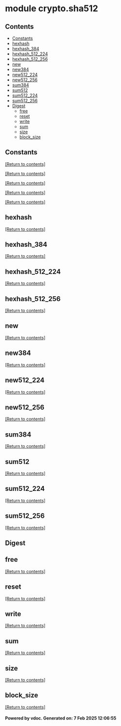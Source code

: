 # module crypto.sha512


## Contents
- [Constants](#Constants)
- [hexhash](#hexhash)
- [hexhash_384](#hexhash_384)
- [hexhash_512_224](#hexhash_512_224)
- [hexhash_512_256](#hexhash_512_256)
- [new](#new)
- [new384](#new384)
- [new512_224](#new512_224)
- [new512_256](#new512_256)
- [sum384](#sum384)
- [sum512](#sum512)
- [sum512_224](#sum512_224)
- [sum512_256](#sum512_256)
- [Digest](#Digest)
  - [free](#free)
  - [reset](#reset)
  - [write](#write)
  - [sum](#sum)
  - [size](#size)
  - [block_size](#block_size)

## Constants
[[Return to contents]](#Contents)

[[Return to contents]](#Contents)

[[Return to contents]](#Contents)

[[Return to contents]](#Contents)

[[Return to contents]](#Contents)

## hexhash
[[Return to contents]](#Contents)

## hexhash_384
[[Return to contents]](#Contents)

## hexhash_512_224
[[Return to contents]](#Contents)

## hexhash_512_256
[[Return to contents]](#Contents)

## new
[[Return to contents]](#Contents)

## new384
[[Return to contents]](#Contents)

## new512_224
[[Return to contents]](#Contents)

## new512_256
[[Return to contents]](#Contents)

## sum384
[[Return to contents]](#Contents)

## sum512
[[Return to contents]](#Contents)

## sum512_224
[[Return to contents]](#Contents)

## sum512_256
[[Return to contents]](#Contents)

## Digest
## free
[[Return to contents]](#Contents)

## reset
[[Return to contents]](#Contents)

## write
[[Return to contents]](#Contents)

## sum
[[Return to contents]](#Contents)

## size
[[Return to contents]](#Contents)

## block_size
[[Return to contents]](#Contents)

#### Powered by vdoc. Generated on: 7 Feb 2025 12:06:55
